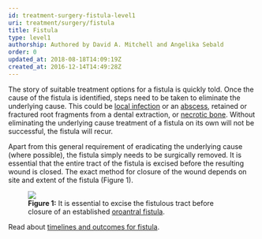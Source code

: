 ```yaml
---
id: treatment-surgery-fistula-level1
uri: treatment/surgery/fistula
title: Fistula
type: level1
authorship: Authored by David A. Mitchell and Angelika Sebald
order: 0
updated_at: 2018-08-18T14:09:19Z
created_at: 2016-12-14T14:49:28Z
---
```


<p>The story of suitable treatment options for a fistula is quickly
    told. Once the cause of the fistula is identified, steps
    need to be taken to eliminate the underlying cause. This
    could be <a href="/diagnosis/a-z/infection">local infection</a>    or an <a href="/diagnosis/a-z/abscess">abscess</a>,
    retained or fractured root fragments from a dental extraction,
    or <a href="/diagnosis/a-z/necrosis/hard">necrotic bone</a>.
    Without eliminating the underlying cause treatment of a fistula
    on its own will not be successful, the fistula will recur.</p>
<p>Apart from this general requirement of eradicating the underlying
    cause (where possible), the fistula simply needs to be surgically
    removed. It is essential that the entire tract of the fistula
    is excised before the resulting wound is closed. The exact
    method for closure of the wound depends on site and extent
    of the fistula (Figure 1).</p>
<figure><img src="/treatment-surgery-fistula-level1-figure1.jpg">
    <figcaption><strong>Figure 1:</strong> It is essential to excise the
        fistulous tract before closure of an established <a href="/treatment/surgery/fistula/more-info">oroantral fistula</a>.</figcaption>
</figure>
<aside>
    <p>Read about <a href="/treatment/timelines/fistula">timelines and outcomes for fistula</a>.</p>
</aside>
